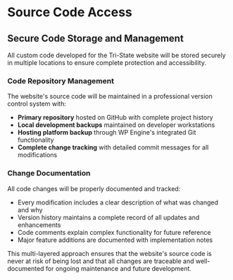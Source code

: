 # Source Code Access

## Secure Code Storage and Management

All custom code developed for the Tri-State website will be stored securely in multiple locations to ensure complete protection and accessibility.

### Code Repository Management

The website's source code will be maintained in a professional version control system with:

-   **Primary repository** hosted on GitHub with complete project history
-   **Local development backups** maintained on developer workstations
-   **Hosting platform backup** through WP Engine's integrated Git functionality
-   **Complete change tracking** with detailed commit messages for all modifications

### Change Documentation

All code changes will be properly documented and tracked:

-   Every modification includes a clear description of what was changed and why
-   Version history maintains a complete record of all updates and enhancements
-   Code comments explain complex functionality for future reference
-   Major feature additions are documented with implementation notes

This multi-layered approach ensures that the website's source code is never at risk of being lost and that all changes are traceable and well-documented for ongoing maintenance and future development.
